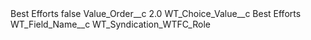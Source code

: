 <?xml version="1.0" encoding="UTF-8"?>
<CustomMetadata xmlns="http://soap.sforce.com/2006/04/metadata" xmlns:xsi="http://www.w3.org/2001/XMLSchema-instance" xmlns:xsd="http://www.w3.org/2001/XMLSchema">
    <label>Best Efforts</label>
    <protected>false</protected>
    <values>
        <field>Value_Order__c</field>
        <value xsi:type="xsd:double">2.0</value>
    </values>
    <values>
        <field>WT_Choice_Value__c</field>
        <value xsi:type="xsd:string">Best Efforts</value>
    </values>
    <values>
        <field>WT_Field_Name__c</field>
        <value xsi:type="xsd:string">WT_Syndication_WTFC_Role</value>
    </values>
</CustomMetadata>
